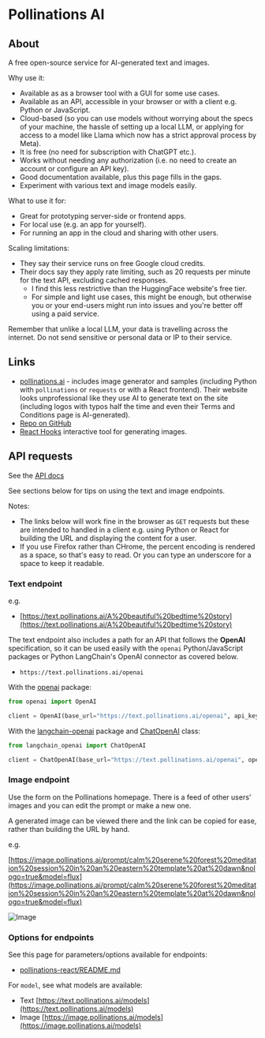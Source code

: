 # Pollinations AI

## About

A free open-source service for AI-generated text and images. 

Why use it:

- Available as as a browser tool with a GUI for some use cases.
- Available as an API, accessible in your browser or with a client e.g. Python or JavaScript.
- Cloud-based (so you can use models without worrying about the specs of your machine, the hassle of setting up a local LLM, or applying for access to a model like Llama which now has a strict approval process by Meta).
- It is free (no need for subscription with ChatGPT etc.).
- Works without needing any authorization (i.e. no need to create an account or configure an API key).
- Good documentation available, plus this page fills in the gaps.
- Experiment with various text and image models easily. 

What to use it for:

- Great for prototyping server-side or frontend apps.
- For local use (e.g. an app for yourself).
- For running an app in the cloud and sharing with other users. 

Scaling limitations:

- They say their service runs on free Google cloud credits.
- Their docs say they apply rate limiting, such as 20 requests per minute for the text API, excluding cached responses.
    - I find this less restrictive than the HuggingFace website's free tier.
    - For simple and light use cases, this might be enough, but otherwise you or your end-users might run into issues and you're better off using a paid service.

Remember that unlike a local LLM, your data is travelling across the internet. Do not send sensitive or personal data or IP to their service.

## Links

- [pollinations.ai](https://pollinations.ai/) - includes image generator and samples (including Python with `pollinations` or `requests` or with a React frontend). Their website looks unprofessional like they use AI to generate text on the site (including logos with typos half the time and even their Terms and Conditions page is AI-generated).
- [Repo on GitHub](https://github.com/pollinations/pollinations)
- [React Hooks](https://react-hooks.pollinations.ai/) interactive tool for generating images.


## API requests

See the [API docs](https://github.com/pollinations/pollinations/blob/master/APIDOCS.md)

See sections below for tips on using the text and image endpoints.

Notes:

- The links below will work fine in the browser as `GET` requests but these are intended to handled in a client e.g. using Python or React for building the URL and displaying the content for a user.
- If you use Firefox rather than CHrome, the percent encoding is rendered as a space, so that's easy to read. Or you can type an underscore for a space to keep it readable.

### Text endpoint

e.g.

- [https://text.pollinations.ai/A%20beautiful%20bedtime%20story](https://text.pollinations.ai/A%20beautiful%20bedtime%20story)

The text endpoint also includes a path for an API that follows the **OpenAI** specification, so it can be used easily with the `openai` Python/JavaScript packages or Python LangChain's OpenAI connector as covered below.

- `https://text.pollinations.ai/openai`

With the [openai](https://pypi.org/project/openai/) package:

```python
from openai import OpenAI

client = OpenAI(base_url="https://text.pollinations.ai/openai", api_key="dummy")
```

With the [langchain-openai](https://pypi.org/project/langchain-openai/) package and [ChatOpenAI](https://python.langchain.com/docs/integrations/chat/openai/) class:

```python
from langchain_openai import ChatOpenAI

client = ChatOpenAI(base_url="https://text.pollinations.ai/openai", openai_api_key="dummy")
```

### Image endpoint

Use the form on the Pollinations homepage. There is a feed of other users' images and you can edit the prompt or make a new one.

A generated image can be viewed there and the link can be copied for ease, rather than building the URL by hand.

e.g. 

[https://image.pollinations.ai/prompt/calm%20serene%20forest%20meditation%20session%20in%20an%20eastern%20template%20at%20dawn&nologo=true&model=flux](https://image.pollinations.ai/prompt/calm%20serene%20forest%20meditation%20session%20in%20an%20eastern%20template%20at%20dawn&nologo=true&model=flux)

![Image](https://image.pollinations.ai/prompt/calm%20serene%20forest%20meditation%20session%20in%20an%20eastern%20template%20at%20dawn&nologo=true&model=flux)

### Options for endpoints

See this page for parameters/options available for endpoints:

- [pollinations-react/README.md](https://github.com/pollinations/pollinations/blob/master/pollinations-react/README.md)

For `model`, see what models are available:

- Text [https://text.pollinations.ai/models](https://text.pollinations.ai/models)
- Image [https://image.pollinations.ai/models](https://image.pollinations.ai/models)
